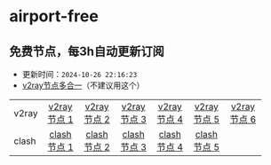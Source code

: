 # airport-free
## 免费节点，每3h自动更新订阅

- 更新时间：`2024-10-26 22:16:23`
- [v2ray节点多合一](https://cdn.jsdelivr.net/gh/xiaoji235/airport-free/v2ray.txt)（不建议用这个）
<table style="width:90%">
<tr><td>v2ray</td>
<td align="center"><a href="https://cdn.jsdelivr.net/gh/xiaoji235/airport-free/v2ray/naidounode.txt">v2ray节点 1</a></td>
<td align="center"><a href="https://cdn.jsdelivr.net/gh/xiaoji235/airport-free/v2ray/nodefree.txt">v2ray节点 2</a></td>
<td align="center"><a href="https://cdn.jsdelivr.net/gh/xiaoji235/airport-free/v2ray/nodev2ray.txt">v2ray节点 3</a></td>
<td align="center"><a href="https://cdn.jsdelivr.net/gh/xiaoji235/airport-free/v2ray/nodev2ray8.txt">v2ray节点 4</a></td>
<td align="center"><a href="https://cdn.jsdelivr.net/gh/xiaoji235/airport-free/v2ray/v2rayshare.txt">v2ray节点 5</a></td>
<td align="center"><a href="https://cdn.jsdelivr.net/gh/xiaoji235/airport-free/v2ray/wenode.txt">v2ray节点 6</a></td>


</tr>
<tr><td>clash</td>
<td align="center"><a href="https://cdn.jsdelivr.net/gh/xiaoji235/airport-free/clash/naidounode.py.txt">clash节点 1</a></td>
<td align="center"><a href="https://cdn.jsdelivr.net/gh/xiaoji235/airport-free/clash/nodefree.py.txt">clash节点 2</a></td>
<td align="center"><a href="https://cdn.jsdelivr.net/gh/xiaoji235/airport-free/clash/nodev2ray.py.txt">clash节点 3</a></td>
<td align="center"><a href="https://cdn.jsdelivr.net/gh/xiaoji235/airport-free/clash/v2rayshare.py.txt">clash节点 4</a></td>
<td align="center"><a href="https://cdn.jsdelivr.net/gh/xiaoji235/airport-free/clash/wenode.py.txt">clash节点 5</a></td>


</tr>
</table>

